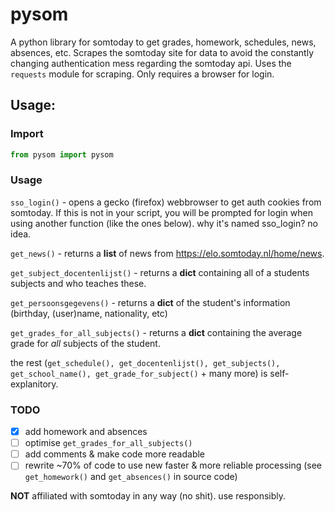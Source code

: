 # pysom
A python library for somtoday to get grades, homework, schedules, news, absences, etc. 
Scrapes the somtoday site for data to avoid the constantly changing authentication mess regarding the somtoday api.
Uses the `requests` module for scraping. Only requires a browser for login.

## Usage:

### Import
```python
from pysom import pysom
```

### Usage

`sso_login()` - opens a gecko (firefox) webbrowser to get auth cookies from somtoday. If this is not in your script, you will be prompted for login when using another function (like the ones below). why it's named sso_login? no idea.

`get_news()` - returns a **list** of news from https://elo.somtoday.nl/home/news.

`get_subject_docentenlijst()` - returns a **dict** containing all of a students subjects and who teaches these.

`get_persoonsgegevens()` - returns a **dict** of the student's information (birthday, (user)name, nationality, etc)

`get_grades_for_all_subjects()` - returns a **dict** containing the average grade for _all_ subjects of the student.

the rest (`get_schedule(), get_docentenlijst(), get_subjects(),
get_school_name(), get_grade_for_subject()` + many more) is self-explanitory.

### TODO
- [X] add homework and absences
- [ ] optimise `get_grades_for_all_subjects()`
- [ ] add comments & make code more readable
- [ ] rewrite ~70% of code to use new faster & more reliable processing (see `get_homework()` and `get_absences()` in source code)

**NOT** affiliated with somtoday in any way (no shit). use responsibly.
